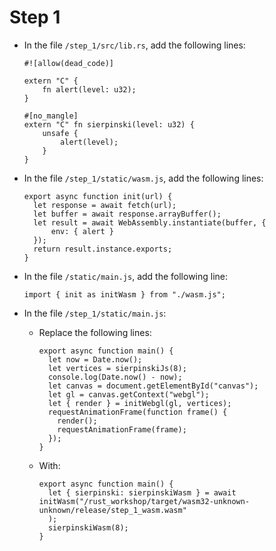 # Step 1

* In the file `/step_1/src/lib.rs`, add the following lines:
  
      #![allow(dead_code)]

      extern "C" {
          fn alert(level: u32);
      }

      #[no_mangle]
      extern "C" fn sierpinski(level: u32) {
          unsafe {
              alert(level);
          }
      }

* In the file `/step_1/static/wasm.js`, add the following lines:

      export async function init(url) {
        let response = await fetch(url);
        let buffer = await response.arrayBuffer();
        let result = await WebAssembly.instantiate(buffer, {
            env: { alert }
        });
        return result.instance.exports;
      }

* In the file `/static/main.js`, add the following line:

      import { init as initWasm } from "./wasm.js";

* In the file `/step_1/static/main.js`:

  * Replace the following lines:

        export async function main() {
          let now = Date.now();
          let vertices = sierpinskiJs(8);
          console.log(Date.now() - now);
          let canvas = document.getElementById("canvas");
          let gl = canvas.getContext("webgl");
          let { render } = initWebgl(gl, vertices);
          requestAnimationFrame(function frame() {
            render();
            requestAnimationFrame(frame);
          });
        }

  * With:

        export async function main() {
          let { sierpinski: sierpinskiWasm } = await initWasm("/rust_workshop/target/wasm32-unknown-unknown/release/step_1_wasm.wasm"
          );
          sierpinskiWasm(8);
        }